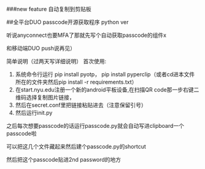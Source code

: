 ###new feature
自动复制到剪贴板


##全平台DUO passcode开源获取程序 python ver

听说anyconnect也要MFA了那就先写个自动获取passcode的组件x

和移动端DUO push说再见）

简单说明（过两天写详细说明）
首次使用:
1. 系统命令行运行 pip install pyotp， pip install pyperclip（或者cd进本文件所在的文件夹然后pip install -r requirements.txt）
2. 在start.nyu.edu注册一个新的android平板设备,在扫描QR code那一步右键二维码选择复制图片链接，
3. 然后在secret.conf里把链接粘贴进去（注意保留引号）
4. 然后运行init.py


之后每次想要passcode的话运行passcode.py就会自动写进clipboard一个passcode啦

可以把这几个文件藏起来然后建个passcode.py的shortcut

然后把这个passcode贴进2nd password的地方
